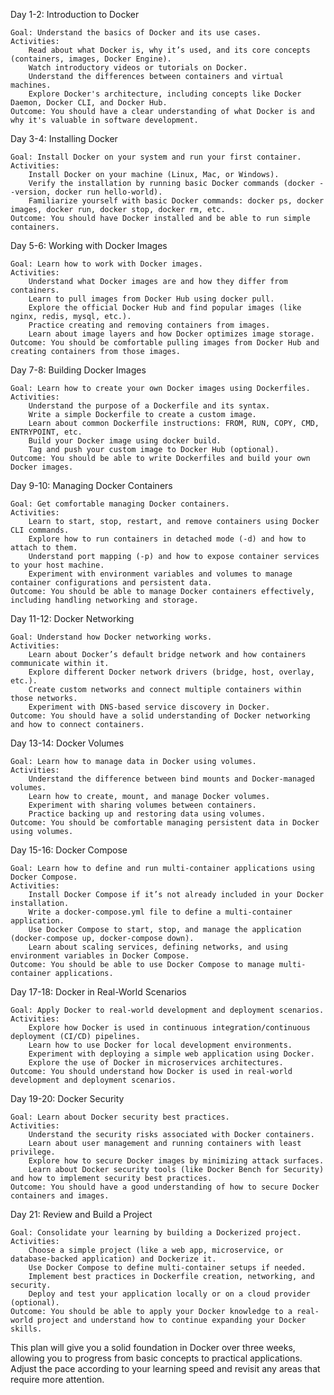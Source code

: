 Day 1-2: Introduction to Docker

    Goal: Understand the basics of Docker and its use cases.
    Activities:
        Read about what Docker is, why it’s used, and its core concepts (containers, images, Docker Engine).
        Watch introductory videos or tutorials on Docker.
        Understand the differences between containers and virtual machines.
        Explore Docker's architecture, including concepts like Docker Daemon, Docker CLI, and Docker Hub.
    Outcome: You should have a clear understanding of what Docker is and why it's valuable in software development.

Day 3-4: Installing Docker

    Goal: Install Docker on your system and run your first container.
    Activities:
        Install Docker on your machine (Linux, Mac, or Windows).
        Verify the installation by running basic Docker commands (docker --version, docker run hello-world).
        Familiarize yourself with basic Docker commands: docker ps, docker images, docker run, docker stop, docker rm, etc.
    Outcome: You should have Docker installed and be able to run simple containers.

Day 5-6: Working with Docker Images

    Goal: Learn how to work with Docker images.
    Activities:
        Understand what Docker images are and how they differ from containers.
        Learn to pull images from Docker Hub using docker pull.
        Explore the official Docker Hub and find popular images (like nginx, redis, mysql, etc.).
        Practice creating and removing containers from images.
        Learn about image layers and how Docker optimizes image storage.
    Outcome: You should be comfortable pulling images from Docker Hub and creating containers from those images.

Day 7-8: Building Docker Images

    Goal: Learn how to create your own Docker images using Dockerfiles.
    Activities:
        Understand the purpose of a Dockerfile and its syntax.
        Write a simple Dockerfile to create a custom image.
        Learn about common Dockerfile instructions: FROM, RUN, COPY, CMD, ENTRYPOINT, etc.
        Build your Docker image using docker build.
        Tag and push your custom image to Docker Hub (optional).
    Outcome: You should be able to write Dockerfiles and build your own Docker images.

Day 9-10: Managing Docker Containers

    Goal: Get comfortable managing Docker containers.
    Activities:
        Learn to start, stop, restart, and remove containers using Docker CLI commands.
        Explore how to run containers in detached mode (-d) and how to attach to them.
        Understand port mapping (-p) and how to expose container services to your host machine.
        Experiment with environment variables and volumes to manage container configurations and persistent data.
    Outcome: You should be able to manage Docker containers effectively, including handling networking and storage.

Day 11-12: Docker Networking

    Goal: Understand how Docker networking works.
    Activities:
        Learn about Docker’s default bridge network and how containers communicate within it.
        Explore different Docker network drivers (bridge, host, overlay, etc.).
        Create custom networks and connect multiple containers within those networks.
        Experiment with DNS-based service discovery in Docker.
    Outcome: You should have a solid understanding of Docker networking and how to connect containers.

Day 13-14: Docker Volumes

    Goal: Learn how to manage data in Docker using volumes.
    Activities:
        Understand the difference between bind mounts and Docker-managed volumes.
        Learn how to create, mount, and manage Docker volumes.
        Experiment with sharing volumes between containers.
        Practice backing up and restoring data using volumes.
    Outcome: You should be comfortable managing persistent data in Docker using volumes.

Day 15-16: Docker Compose

    Goal: Learn how to define and run multi-container applications using Docker Compose.
    Activities:
        Install Docker Compose if it’s not already included in your Docker installation.
        Write a docker-compose.yml file to define a multi-container application.
        Use Docker Compose to start, stop, and manage the application (docker-compose up, docker-compose down).
        Learn about scaling services, defining networks, and using environment variables in Docker Compose.
    Outcome: You should be able to use Docker Compose to manage multi-container applications.

Day 17-18: Docker in Real-World Scenarios

    Goal: Apply Docker to real-world development and deployment scenarios.
    Activities:
        Explore how Docker is used in continuous integration/continuous deployment (CI/CD) pipelines.
        Learn how to use Docker for local development environments.
        Experiment with deploying a simple web application using Docker.
        Explore the use of Docker in microservices architectures.
    Outcome: You should understand how Docker is used in real-world development and deployment scenarios.

Day 19-20: Docker Security

    Goal: Learn about Docker security best practices.
    Activities:
        Understand the security risks associated with Docker containers.
        Learn about user management and running containers with least privilege.
        Explore how to secure Docker images by minimizing attack surfaces.
        Learn about Docker security tools (like Docker Bench for Security) and how to implement security best practices.
    Outcome: You should have a good understanding of how to secure Docker containers and images.

Day 21: Review and Build a Project

    Goal: Consolidate your learning by building a Dockerized project.
    Activities:
        Choose a simple project (like a web app, microservice, or database-backed application) and Dockerize it.
        Use Docker Compose to define multi-container setups if needed.
        Implement best practices in Dockerfile creation, networking, and security.
        Deploy and test your application locally or on a cloud provider (optional).
    Outcome: You should be able to apply your Docker knowledge to a real-world project and understand how to continue expanding your Docker skills.

This plan will give you a solid foundation in Docker over three weeks, allowing you to progress from basic concepts to practical applications. Adjust the pace according to your learning speed and revisit any areas that require more attention.